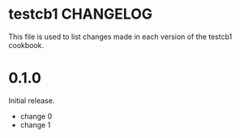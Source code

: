 # testcb1 CHANGELOG

This file is used to list changes made in each version of the testcb1 cookbook.

# 0.1.0

Initial release.

- change 0
- change 1

